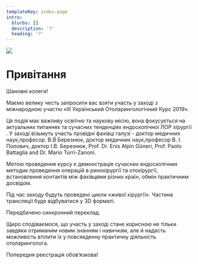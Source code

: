 ```yaml
---
templateKey: index-page
intro:
  blurbs: []
  description: '?'
  heading: '?'
---
```

![](/img/logo-ent-3logo-up.jpg)

# **Привітання**

Шановні колеги! 

  Маємо велику честь запросити вас взяти участь у заході з міжнародною участю «III Український Отоларингологічний Курс 2019».

  Ця подія має важливу освітню та наукову місію, вона фокусується на актуальних питаннях та сучасних тенденціях ендоскопічної ЛОР хірургії . У заході візьмуть участь провідні фахівці галузі - доктор медичних наук,професор. B.B Березнюк, доктор медичних наук,професор В. І. Попович, доктор І.В. Березнюк, Prof. Dr. Enis Alpin Güneri, Prof. Paolo Battaglia and Dr. Mario Turri-Zanoni.

  Метою проведення курсу є демонстрація сучасних ендоскопічних методик проведення операцій в ринохірургії та отохірургії, встановлення контактів між фахівцями різних країн, обмін практичним досвідом.

Під час заходу будуть проведені цикли «живої хірургії». Частина трансляції буде відбуватися у 3D форматі.

Передбачено синхронний переклад.

Щиро сподіваємося, що участь у заході стане корисною не тільки завдяки отриманим новим знанням і навичкам, але й надасть можливість втілити їх у повсякденну практичну діяльність отоларинголога.

Попередня реєстрація обов’язкова!
